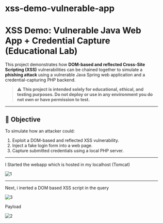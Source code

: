 # xss-demo-vulnerable-app

# XSS Demo: Vulnerable Java Web App + Credential Capture (Educational Lab)

This project demonstrates how **DOM-based and reflected Cross-Site Scripting (XSS)** vulnerabilities can be chained together to simulate a **phishing attack** using a vulnerable Java Spring web application and a credential-capturing PHP backend.

> ⚠️ **This project is intended solely for educational, ethical, and testing purposes. Do not deploy or use in any environment you do not own or have permission to test.**

---

## 🎯 Objective

To simulate how an attacker could:
1. Exploit a DOM-based and reflected XSS vulnerability.
2. Inject a fake login form into a web page.
3. Capture submitted credentials using a local PHP server.

---


I Started the webapp which is hosted in my localhost (Tomcat)


![1](https://github.com/user-attachments/assets/b31668e0-8e4f-45aa-8e8d-9cd6472808e8)


---

Next, i inerted a DOM based XSS script in the query 

![3](https://github.com/user-attachments/assets/0e58c723-c4f5-4fc5-9b75-03e9dd928f97)


Payload

![2](https://github.com/user-attachments/assets/9c7d843d-260e-42c5-9a17-9956de85868a)





